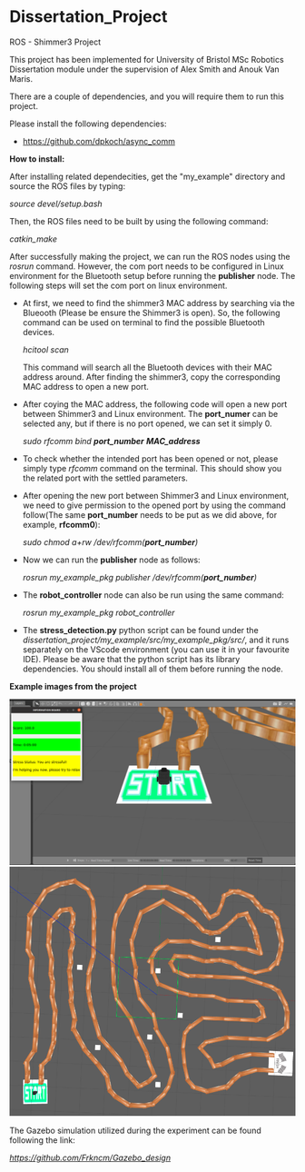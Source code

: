 # Dissertation_Project
ROS - Shimmer3 Project

This project has been implemented for University of Bristol MSc Robotics Dissertation module under 
the supervision of Alex Smith and Anouk Van Maris. 

There are a couple of dependencies, and you will require them to run 
this project.

Please install the following dependencies:

- https://github.com/dpkoch/async_comm


**How to install:**

  After installing related dependecities, get the "my_example" directory and source the ROS files by typing:
  
  *source devel/setup.bash*
  
  Then, the ROS files need to be built by using the following command:
  
  *catkin_make*
  
  After successfully making the project, we can run the ROS nodes using the *rosrun* command. However, the com port needs to be configured in Linux environment for the Bluetooth setup before running the **publisher** node. The following steps will set the com port on linux environment.
  - At first, we need to find the shimmer3 MAC address by searching via the Blueooth (Please be ensure the Shimmer3 is open). So, the following command can be used on terminal to find the possible Bluetooth devices.
  
    *hcitool scan*
    
    This command will search all the Bluetooth devices with their MAC address around. After finding the shimmer3, copy the corresponding MAC address to open a new port.
    
  - After coying the MAC address, the following code will open a new port between Shimmer3 and Linux environment. The **port_numer** can be selected any, but if there is no port opened, we can set it simply 0. 
  
    *sudo rfcomm bind **port_number** **MAC_address***
    
  - To check whether the intended port has been opened or not, please simply type *rfcomm* command on the terminal. This should show you the related port with the settled parameters.
  
  - After opening the new port between Shimmer3 and Linux environment, we need to give permission to the opened port by using the command follow(The same **port_number** needs to be put as we did above, for example, **rfcomm0**):
    
    *sudo chmod a+rw /dev/rfcomm(**port_number**)*
    
  - Now we can run the **publisher** node as follows:
    
    *rosrun my_example_pkg publisher /dev/rfcomm(**port_number**)*
    
  - The **robot_controller** node can also be run using the same command:
  
    *rosrun my_example_pkg robot_controller*
    
  - The **stress_detection.py** python script can be found under the *dissertation_project/my_example/src/my_example_pkg/src/*, and it runs separately on the VScode environment (you can use it in your favourite IDE). Please be aware that the python script has its library dependencies. You should install all of them before running the node.
  

**Example images from the project**

![plot](./images/gazebo_ros_exp.png)  ![plot](./images/whole_path.png)
  

The Gazebo simulation utilized during the experiment can be found following the link:

*https://github.com/Frkncm/Gazebo_design*



